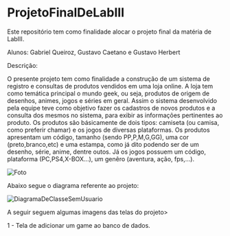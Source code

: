 # ProjetoFinalDeLabIII
Este repositório tem como finalidade alocar o projeto final da matéria de LabIII.

Alunos: Gabriel Queiroz, Gustavo Caetano e Gustavo Herbert

Descrição:

O presente projeto tem como finalidade a construção de um sistema de registro e consultas de produtos vendidos em uma loja online. A loja tem como temática principal o mundo geek, ou seja, produtos de origem de desenhos, animes, jogos e séries em geral. Assim o sistema desenvolvido pela equipe teve como objetivo fazer os cadastros de novos produtos e a consulta dos mesmos no sistema, para exibir as informações pertinentes ao produto.
Os produtos são básicamente de dois tipos: camiseta (ou camisa, como preferir chamar) e os jogos de diversas plataformas. Os produtos apresentam um código, tamanho (sendo PP,P,M,G,GG), uma cor (preto,branco,etc) e uma estampa, como já dito podendo ser de um desenho, série, anime, dentre outos. Já os jogos possuem um código, plataforma (PC,PS4,X-BOX...), um genêro (aventura, ação, fps,...).

![Foto](https://user-images.githubusercontent.com/48139250/59059734-13ba3680-8876-11e9-8899-c278b2789a48.png)

Abaixo segue o diagrama referente ao projeto:


![DiagramaDeClasseSemUsuario](https://user-images.githubusercontent.com/48139250/58805725-050c1f00-85eb-11e9-8839-225a29c3c2f6.png)




A seguir seguem algumas imagens das telas do projeto>

1 - Tela de adicionar um game ao banco de dados.


